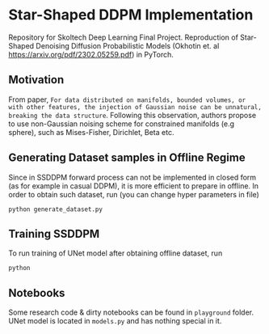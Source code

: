 # Star-Shaped DDPM Implementation
Repository for Skoltech Deep Learning Final Project. Reproduction of Star-Shaped Denoising Diffusion Probabilistic Models (Okhotin et. al https://arxiv.org/pdf/2302.05259.pdf) in PyTorch. 

## Motivation
From paper, `For data distributed on manifolds, bounded volumes, or with other features, the injection of Gaussian noise can be unnatural, breaking the data structure`. Following this observation, authors propose to use non-Gaussian noising scheme for constrained manifolds (e.g sphere), such as Mises-Fisher, Dirichlet, Beta etc.

## Generating Dataset samples in Offline Regime
Since in SSDDPM forward process can not be implemented in closed form (as for example in casual DDPM), it is more efficient to prepare in offline. In order to obtain such dataset, run (you can change hyper parameters in file)
```
python generate_dataset.py
```
## Training SSDDPM
To run training of UNet model after obtaining offline dataset, run
```
python 
```
## Notebooks
Some research code & dirty notebooks can be found in `playground` folder. UNet model is located in `models.py` and has nothing special in it.
